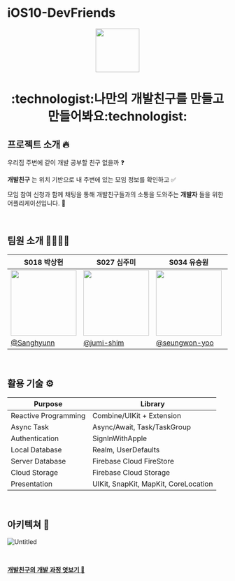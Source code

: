 # iOS10-DevFriends
<p align="center">
<img height="100" src="https://user-images.githubusercontent.com/78123636/200255125-1e22bb1d-facc-486b-9be0-307be0944fe7.png">
</img></p>

<h1 align="center">
 :technologist:나만의 개발친구를 만들고 만들어봐요:technologist:
</h1>

## 프로젝트 소개 :fire:
우리집 주변에 같이 개발 공부할 친구 없을까 :question:

__개발친구__ 는 위치 기반으로 내 주변에 있는 모임 정보를 확인하고 :white_check_mark:

모임 참여 신청과 함께 채팅을 통해 개발친구들과의 소통을 도와주는 __개발자__ 들을 위한 어플리케이션입니다. :calling:

<br/>

## 팀원 소개 👨‍👨‍👧‍👧

| S018 박상현 | S027 심주미 | S034 유승원 | S037 이대현 |
| --- | --- | --- | --- |
| <img src = "https://user-images.githubusercontent.com/73176655/200266410-ff13afe6-320d-49f4-b9f0-84a72e75ceba.jpg" width=150> | <img src = "https://avatars.githubusercontent.com/u/77629102?v=4" width=150>  | <img src="https://user-images.githubusercontent.com/78123636/205306289-db29ac17-4e1f-4ffb-b515-10479eb5c0be.jpg" width=150> | <img src = "https://user-images.githubusercontent.com/58897339/200350263-12820403-8593-488a-b4b4-98e0cf0ba13c.jpeg" width=150> |
|[@Sanghyunn](https://github.com/Sanghyunn)|[@jumi-shim](https://github.com/jumi-shim)|[@seungwon-yoo](https://github.com/seungwon-yoo)|[@eogus4658](https://github.com/eogus4658)|

<br/>

## 활용 기술 :gear:
 | Purpose                                                   | Library                                                   |
| ------------------------------------------------------------ | ------------------------------------------------------- |
| Reactive Programming | Combine/UIKit + Extension |
| Async Task | Async/Await, Task/TaskGroup |
| Authentication | SignInWithApple |
| Local Database | Realm, UserDefaults |
| Server Database | Firebase Cloud FireStore |
| Cloud Storage | Firebase Cloud Storage |
| Presentation | UIKit, SnapKit, MapKit, CoreLocation |

<br/>

## 아키텍쳐 :triangular_ruler:
![Untitled](https://user-images.githubusercontent.com/78123636/205304142-c6ad20e2-2b49-4495-974c-de58574bbee6.png)

<br/>

**[개발친구의 개발 과정 엿보기 :eyes:](https://energetic-hoverfly-15f.notion.site/b7eb70ea24264ca2ad2677bcf72e82b7)**
